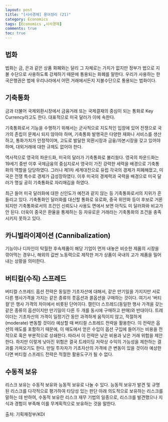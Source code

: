 ```yaml
---
layout: post
title: "[시사경제] 용어정리 (21)"
category: Economics
tags: [Economics ,시사경제]
comments: true
toc: true
---
```

## 법화

법화는 금, 은과 같은 상품 화폐와는 달리 그 자체로는 가치가 없지만 정부가 법으로 지불 수단으로 사용하도록 강제하기 때문에 통용되는 화폐를 말한다. 우리가 사용하는 한국은행권은 법에 우리나라에서 어떤 거래에서든지 지불수단으로 통용되는 법화이다. 

## 기축통화

금과 더불어 국제외환시장에서 금융거래 또는 국제결재의 중심이 되는 통화로 Key Currency라고도 한다. 대표적으로 미국 달러가 이에 속한다. 

기축통화로서 기능을 수행하기 위해서는 군사적으로 지도적인 입장에 있어 전쟁으로 국가의 존립이 문제시 되지 않아야 하며, 기축통화 발행국은 다양한 재화나 서비스를 생산하고, 통화가치가 안정적이며, 고도로 발달한 외환시장과 금융/자본시장을 갖고 있어야 하며, 대외거래에 대한 규제도 없어야 한다. 

역사적으로 영국의 파운드화, 미국의 달러가 기축통화로 불리웠다. 영국의 파운드화는 19세기 중반 이후 국제금융의 중심지로서 영국이 가진 강력한 세력을 배경으로 기축통화의 역할을 담당하였다. 그러나 제1차 세계대전으로 유럽 각국의 경제가 피폐해졌고, 미국은 전쟁 특수로 경제가 급성장하였다. 이후 미국의 경제력과 국력을 배경으로 미국 달러가 명실 공히 기축통화로 자리매김을 하였다. 

최근 들어 미국 달러화에 대한 신인도가 예전과 같지 않는 등 기축통화로서의 지위가 흔들리고 있다. 기축통화인 달러화를 대신할 통화로 유로화, 중국 위안화 등이 후보로 거론되지만 기축통화로서의 조건인 신뢰도나 사용도 면에서 보면 아직도 미 달러화와 비교가 안 된다. 더욱이 중국은 환율을 통제하는 등 자유로운 거래라는 기축통화의 조건을 충족시키지 못하고 있다.

## 카니벌라이제이션 (Cannibalization)

기능이나 디자인이 탁월한 후속제품이 해당 기업이 먼저 내놓은 비슷한 제품의 시장을 깎아먹는 경우나, 해외의 값싼 노동력으로 제작한 저가 상품이 국내의 고가 제품을 밀어내는 상황을 의미한다.

## 버티컬(수직) 스프레드

버티컬 스프레드 옵션 전략은 동일한 기초자산에 대해서, 같은 만기일을 가지지만 서로 다른 행사가격을 가지는 같은 종류의 풋옵션과 콜옵션을 구매하는 것이다. 여기서 '버티컬'은 행사 가격의 차이에서 비롯된 단어이다. 캘린더 스프레드(동일한 행사 가격을 갖는 같은 종류의 옵션이지만 만기일이 다른 두 개를 동시에 구매하고 판매)와 반대이다. 트레이더는 기초자산의 가격이 일정기간 동안 과격하게 움직이지 않고, 적절하게(moderate) 변동할 것이라 예상할 때 버티컬 스프레드 전략을 활용한다. 이 전략은 옵션의 매도를 포함하기 때문에, 이 매도에서 얻은 수입이 옵션 구입에 들어가는 비용을 전적으로 혹은 부분적으로 상쇄한다. 따라서 이 전략은 낮은 비용과 낮은 거래 위험을 제안한다. 하지만 이렇게 낮아진 위험은 결국 트레이딩 저략상 수익의 가능성을 제한하는 결과를 가져오기도 한다. 만일 투자자가 기초자산의 가격에 큰 변동이 있을 것이라 예상한다면 버티컬 스프레드 전략은 적절한 활용도구가 될 수 없다.

## 수동적 보유

리스크 보유는 수동적 보유와 능동적 보유로 나눌 수 있다. 능동적 보유가 발견 및 규명된 리스크를 다각적으로 평가하여 타당성 있는 판단 아래 의도적으로 보유하는 리스크를 말하는 데 반하여, 수동적 보유란 리스크 재무 기법의 일종으로, 리스크를 발견했으나 지식과 경험이 부족해 이를 무계획적으로 보유하는 것을 말한다.

출처: 기획재정부/KDI